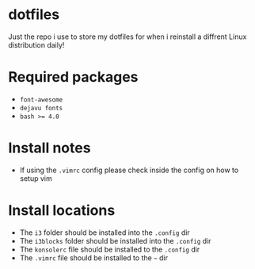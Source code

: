 # dotfiles
Just the repo i use to store my dotfiles for when i reinstall a diffrent Linux distribution daily!

# Required packages
* `font-awesome`
* `dejavu fonts`
* `bash >= 4.0`

# Install notes
* If using the `.vimrc` config please check inside the config on how to setup vim

# Install locations
* The `i3` folder should be installed into the `.config` dir
* The `i3blocks` folder should be installed into the `.config` dir
* The `konsolerc` file should be installed to the `.config` dir
* The `.vimrc` file should be installed to the `~` dir
